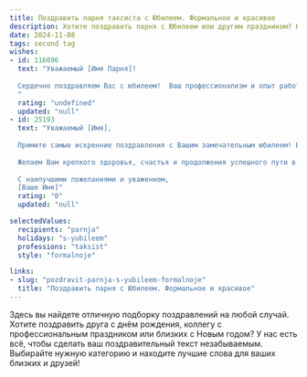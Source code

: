 ```yaml
---
title: Поздравить парня таксиста с Юбилеем. Формальное и красивое
description: Хотите поздравить парня с Юбилеем или другим праздником? Наш ИИ создаст незабываемое поздравление, а вы обязательно выделитесь среди других.  
date: 2024-11-08
tags: second tag
wishes:
- id: 116096
  text: "Уважаемый [Имя Парня]!
  
  Сердечно поздравляем Вас с юбилеем!  Ваш профессионализм и опыт работы таксистом заслуживают глубокого уважения. Желаем Вам крепкого здоровья, благополучия, успехов в работе и всего самого наилучшего в жизни! Пусть каждый день будет наполнен радостью и приятными событиями. С юбилеем!
  "
  rating: "undefined"
  updated: "null"
- id: 25193
  text: "Уважаемый [Имя],
  
  Примите самые искренние поздравления с Вашим замечательным юбилеем! Вы — пример профессионализма и ответственности, каждый день доставляя людей до их целей, будь то дом, работа или важные встречи. Ваша работа, безусловно, является неотъемлемой частью нашего города, и мы благодарны за ваш вклад.
  
  Желаем Вам крепкого здоровья, счастья и продолжения успешного пути в профессии таксиста. Пусть каждый новый день приносит вам радость и удовлетворение от выполненной работы.
  
  С наилучшими пожеланиями и уважением,
  [Ваше Имя]"
  rating: "0"
  updated: "null"

selectedValues:
  recipients: "parnja"
  holidays: "s-yubileem"
  professions: "taksist"
  style: "formalnoje"

links:
- slug: "pozdravit-parnja-s-yubileem-formalnoje"
  title: "Поздравить парня с Юбилеем. Формальное и красивое"
---
```


Здесь вы найдете отличную подборку поздравлений на любой случай. 
Хотите поздравить друга с днём рождения, коллегу с профессиональным праздником или близких с Новым годом? У нас есть всё, чтобы сделать ваш поздравительный текст незабываемым. Выбирайте нужную категорию и находите лучшие слова для ваших близких и друзей!
